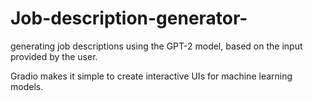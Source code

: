 # Job-description-generator-
generating job descriptions using the GPT-2 model, based on the input provided by the user.

Gradio makes it simple to create interactive UIs for machine learning models. 
